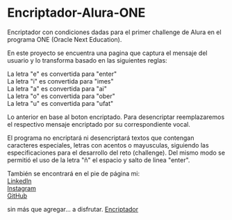 # Encriptador-Alura-ONE
Encriptador con condiciones dadas para el primer challenge de Alura en el programa ONE (Oracle Next Education).

En este proyecto se encuentra una pagina que captura el mensaje del usuario y lo transforma basado en las siguientes reglas:

La letra "e" es convertida para "enter" <br>
La letra "i" es convertida para "imes" <br>
La letra "a" es convertida para "ai" <br>
La letra "o" es convertida para "ober" <br>
La letra "u" es convertida para "ufat" <br>

Lo anterior en base al boton encriptado. Para desencriptar reemplazaremos el respectivo mensaje encriptado por su correspondiente vocal.

El programa no encriptará ni desencriptará textos que contengan caracteres especiales, letras con acentos o mayusculas, siguiendo las especificaciones para el desarrollo
del reto (challenge). Del mismo modo se permitió el uso de la letra "ñ" el espacio y salto de linea "enter".

También se encontrará en el pie de página mi: <br>
<a href="https://www.linkedin.com/in/zucarion7/" target="_BLANK">LinkedIn</a> <br>
<a href="https://www.instagram.com/zucarion7/" target="_BLANK">Instagram</a> <br>
<a href="https://github.com/zucarion7" target="_BLANK">GitHub</a> <br>

sin más que agregar... a disfrutar.
<a href="https://zucarion7.github.io/Encriptador-Alura-ONE/" target="_BLANK">Encriptador</a> <br>
